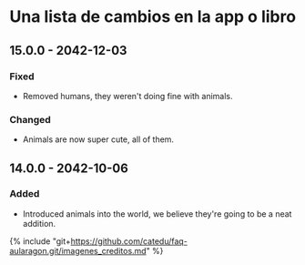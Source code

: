 # Una lista de cambios en la app o libro

## 15.0.0 - 2042-12-03

### Fixed

* Removed humans, they weren't doing fine with animals.

### Changed

* Animals are now super cute, all of them.

## 14.0.0 - 2042-10-06

### Added

* Introduced animals into the world, we believe they're going to be a neat addition.

{% include "git+https://github.com/catedu/faq-aularagon.git/imagenes_creditos.md" %}
